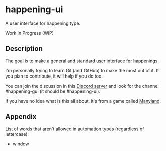# happening-ui

A user interface for happening type.

Work In Progress (WIP)

## Description
The goal is to make a general and standard user interface for happenings.

I'm personally trying to learn Git (and GitHub) to make the most out of it.  If you plan to contribute, it will help if you do too.

You can join the discussion in this [Discord server][mdc] and look for the channel \#happening-gui (it should be \#happening-ui).

If you have no idea what is this all about, it's from a game called [Manyland][ml].

## Appendix
List of words that aren't allowed in automation types (regardless of lettercase):
- window

[mdc]: https://discord.gg/zgjnWrAbTJ
    "Manyland Development Committee Discord Server"
[ml]: http://manyland.com
    "Manyland"
